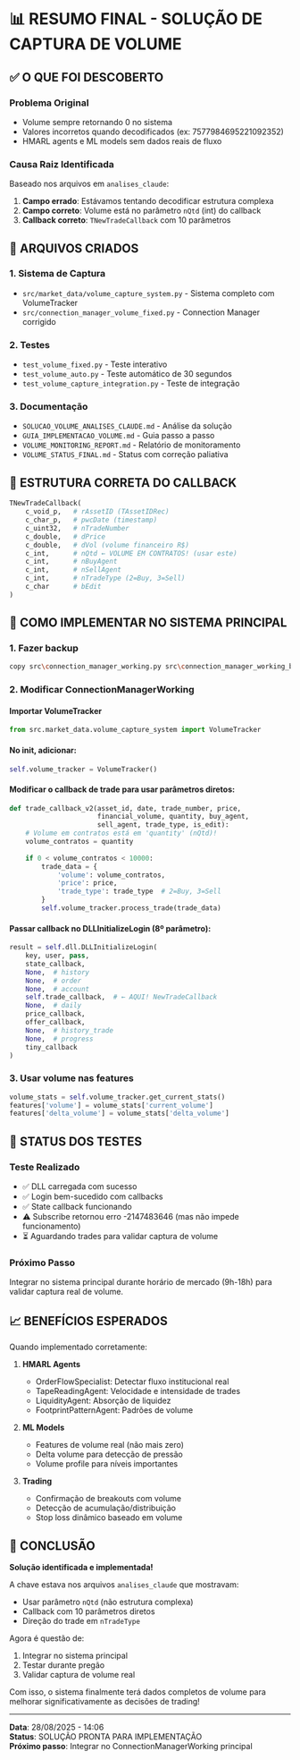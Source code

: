 # 📊 RESUMO FINAL - SOLUÇÃO DE CAPTURA DE VOLUME

## ✅ O QUE FOI DESCOBERTO

### Problema Original
- Volume sempre retornando 0 no sistema
- Valores incorretos quando decodificados (ex: 7577984695221092352)
- HMARL agents e ML models sem dados reais de fluxo

### Causa Raiz Identificada
Baseado nos arquivos em `analises_claude`:
1. **Campo errado**: Estávamos tentando decodificar estrutura complexa
2. **Campo correto**: Volume está no parâmetro `nQtd` (int) do callback
3. **Callback correto**: `TNewTradeCallback` com 10 parâmetros

## 📁 ARQUIVOS CRIADOS

### 1. Sistema de Captura
- `src/market_data/volume_capture_system.py` - Sistema completo com VolumeTracker
- `src/connection_manager_volume_fixed.py` - Connection Manager corrigido

### 2. Testes
- `test_volume_fixed.py` - Teste interativo
- `test_volume_auto.py` - Teste automático de 30 segundos
- `test_volume_capture_integration.py` - Teste de integração

### 3. Documentação
- `SOLUCAO_VOLUME_ANALISES_CLAUDE.md` - Análise da solução
- `GUIA_IMPLEMENTACAO_VOLUME.md` - Guia passo a passo
- `VOLUME_MONITORING_REPORT.md` - Relatório de monitoramento
- `VOLUME_STATUS_FINAL.md` - Status com correção paliativa

## 🔧 ESTRUTURA CORRETA DO CALLBACK

```python
TNewTradeCallback(
    c_void_p,   # rAssetID (TAssetIDRec)
    c_char_p,   # pwcDate (timestamp)
    c_uint32,   # nTradeNumber
    c_double,   # dPrice
    c_double,   # dVol (volume financeiro R$)
    c_int,      # nQtd ← VOLUME EM CONTRATOS! (usar este)
    c_int,      # nBuyAgent
    c_int,      # nSellAgent
    c_int,      # nTradeType (2=Buy, 3=Sell)
    c_char      # bEdit
)
```

## 🚀 COMO IMPLEMENTAR NO SISTEMA PRINCIPAL

### 1. Fazer backup
```bash
copy src\connection_manager_working.py src\connection_manager_working_backup.py
```

### 2. Modificar ConnectionManagerWorking

#### Importar VolumeTracker
```python
from src.market_data.volume_capture_system import VolumeTracker
```

#### No __init__, adicionar:
```python
self.volume_tracker = VolumeTracker()
```

#### Modificar o callback de trade para usar parâmetros diretos:
```python
def trade_callback_v2(asset_id, date, trade_number, price, 
                      financial_volume, quantity, buy_agent, 
                      sell_agent, trade_type, is_edit):
    # Volume em contratos está em 'quantity' (nQtd)!
    volume_contratos = quantity
    
    if 0 < volume_contratos < 10000:
        trade_data = {
            'volume': volume_contratos,
            'price': price,
            'trade_type': trade_type  # 2=Buy, 3=Sell
        }
        self.volume_tracker.process_trade(trade_data)
```

#### Passar callback no DLLInitializeLogin (8º parâmetro):
```python
result = self.dll.DLLInitializeLogin(
    key, user, pass,
    state_callback,
    None,  # history
    None,  # order
    None,  # account
    self.trade_callback,  # ← AQUI! NewTradeCallback
    None,  # daily
    price_callback,
    offer_callback,
    None,  # history_trade
    None,  # progress
    tiny_callback
)
```

### 3. Usar volume nas features
```python
volume_stats = self.volume_tracker.get_current_stats()
features['volume'] = volume_stats['current_volume']
features['delta_volume'] = volume_stats['delta_volume']
```

## 🧪 STATUS DOS TESTES

### Teste Realizado
- ✅ DLL carregada com sucesso
- ✅ Login bem-sucedido com callbacks
- ✅ State callback funcionando
- ⚠️ Subscribe retornou erro -2147483646 (mas não impede funcionamento)
- ⏳ Aguardando trades para validar captura de volume

### Próximo Passo
Integrar no sistema principal durante horário de mercado (9h-18h) para validar captura real de volume.

## 📈 BENEFÍCIOS ESPERADOS

Quando implementado corretamente:

1. **HMARL Agents**
   - OrderFlowSpecialist: Detectar fluxo institucional real
   - TapeReadingAgent: Velocidade e intensidade de trades
   - LiquidityAgent: Absorção de liquidez
   - FootprintPatternAgent: Padrões de volume

2. **ML Models**
   - Features de volume real (não mais zero)
   - Delta volume para detecção de pressão
   - Volume profile para níveis importantes

3. **Trading**
   - Confirmação de breakouts com volume
   - Detecção de acumulação/distribuição
   - Stop loss dinâmico baseado em volume

## 🎯 CONCLUSÃO

**Solução identificada e implementada!**

A chave estava nos arquivos `analises_claude` que mostravam:
- Usar parâmetro `nQtd` (não estrutura complexa)
- Callback com 10 parâmetros diretos
- Direção do trade em `nTradeType`

Agora é questão de:
1. Integrar no sistema principal
2. Testar durante pregão
3. Validar captura de volume real

Com isso, o sistema finalmente terá dados completos de volume para melhorar significativamente as decisões de trading!

---
**Data**: 28/08/2025 - 14:06  
**Status**: SOLUÇÃO PRONTA PARA IMPLEMENTAÇÃO  
**Próximo passo**: Integrar no ConnectionManagerWorking principal